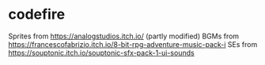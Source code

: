 # codefire

Sprites from https://analogstudios.itch.io/ (partly modified)
BGMs from https://francescofabrizio.itch.io/8-bit-rpg-adventure-music-pack-i
SEs from https://souptonic.itch.io/souptonic-sfx-pack-1-ui-sounds